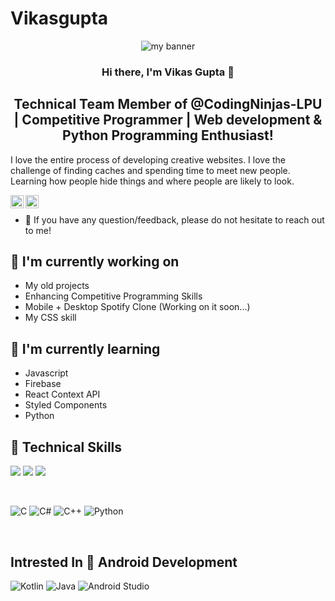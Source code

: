 # Vikasgupta
<p align ="center">
<img src="https://user-images.githubusercontent.com/74144103/147718118-7a215e1a-aeb7-4e11-9e2e-9fab27ea0303.png" alt="my banner">
</p>

<h3 align="center">
Hi there, I'm Vikas Gupta 👋
</h3>

<h2 align="center">
Technical Team Member of @CodingNinjas-LPU | Competitive Programmer | Web development & Python Programming Enthusiast!
</h2>

I love the entire process of developing creative websites. I love the challenge of finding caches and spending time to meet new people. Learning how people hide things and where people are likely to look.

<a href="https://www.linkedin.com/in/vikas-gupta-6752b4199/"><img align="left" src="https://raw.githubusercontent.com/yushi1007/yushi1007/main/images/linkedin.svg" alt="Vikas Gupta | LinkedIn" width="21px"/></a>
<a href="https://www.instagram.com/btw.its.vikas_/"><img align="left" src="https://raw.githubusercontent.com/yushi1007/yushi1007/main/images/instagram.svg" alt="Vikas Gupta | Instagram" width="21px"/></a>
</br>
- 💬 If you have any question/feedback, please do not hesitate to reach out to me!

## 🔭 I'm currently working on

- My old projects
- Enhancing Competitive Programming Skills
- Mobile + Desktop Spotify Clone (Working on it soon...)
- My CSS skill

## 🌱 I'm currently learning

- Javascript
- Firebase
- React Context API
- Styled Components  
- Python

## 💼 Technical Skills

![](https://img.shields.io/badge/Style-Bootstrap-informational?style=flat&logo=Bootstrap&color=7952B3)
![](https://img.shields.io/badge/Style-CSS3-informational?style=flat&logo=CSS3&color=1572B6)
![](https://img.shields.io/badge/Style-styled--components-informational?style=flat&logo=styled-components&color=DB7093)

</br>

![C](https://img.shields.io/badge/c-%2300599C.svg?style=for-the-badge&logo=c&logoColor=white)
![C#](https://img.shields.io/badge/c%23-%23239120.svg?style=for-the-badge&logo=c-sharp&logoColor=white)
![C++](https://img.shields.io/badge/c++-%2300599C.svg?style=for-the-badge&logo=c%2B%2B&logoColor=white)
![Python](https://img.shields.io/badge/python-3670A0?style=for-the-badge&logo=python&logoColor=ffdd54)

</br>

 ## Intrested In 📲 Android Development
 
 ![Kotlin](https://img.shields.io/badge/kotlin-%237F52FF.svg?style=for-the-badge&logo=kotlin&logoColor=white)
 ![Java](https://img.shields.io/badge/java-%23ED8B00.svg?style=for-the-badge&logo=java&logoColor=white)
 ![Android Studio](https://img.shields.io/badge/Android%20Studio-3DDC84.svg?style=for-the-badge&logo=android-studio&logoColor=white)
 
 </br>
